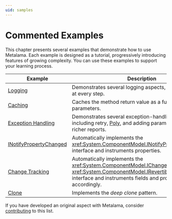 ```yaml
---
uid: samples
---
```


# Commented Examples


This chapter presents several examples that demonstrate how to use Metalama. Each example is designed as a tutorial, progressively introducing features of growing complexity. You can use these examples to support your learning process.

| Example                               | Description                                                                                                     |
|---------------------------------------|-----------------------------------------------------------------------------------------------------------------|
| [Logging](log/README.md)              | Demonstrates several logging aspects, adding complexity at every step.                                                |
| [Caching](caching/README.md)          | Caches the method return value as a function of its parameters.                                                 |
| [Exception Handling](exception-handling/README.md) | Demonstrates several exception-handling strategies, including retry, [Poly](https://github.com/App-vNext/Polly), and adding parameter values for richer reports. |
| [INotifyPropertyChanged](notifypropertychanged/README.md) | Automatically implements the <xref:System.ComponentModel.INotifyPropertyChanged> interface and instruments properties. |
| [Change Tracking](change-tracking/README.md)              | Automatically implements the <xref:System.ComponentModel.IChangeTracking> or <xref:System.ComponentModel.IRevertibleChangeTracking> interface and instruments fields and properties accordingly.                      |
| [Clone](clone/README.md)              | Implements the _deep clone_ pattern.                                                                             |

<!--
| [ToString](tostring/README.md)        | Implements the <xref:System.Object.ToString*> method.                                                           |
| [Enum View-Model](enum-viewmodel/README.md) | Creates a view-model class to wrap an enum value.                                                                |
| [Optional Value Type](optional-value/README.md) | Transforms automatic properties of a type to make them store and represent a flag indicating whether they have been set or they are still at their default value. |
-->

If you have developed an original aspect with Metalama, consider [contributing](contributing.md) to this list.
